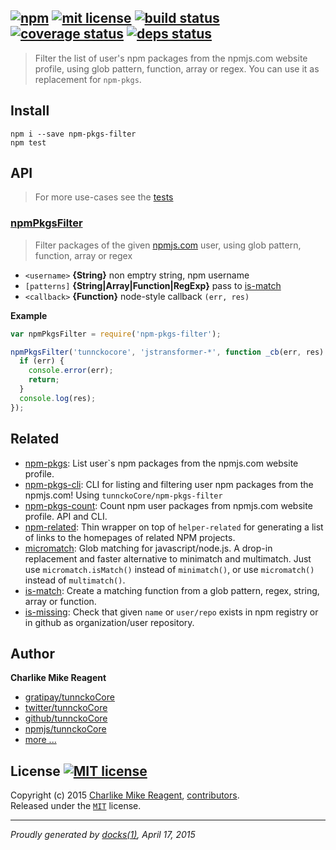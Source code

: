 ## [![npm][npmjs-img]][npmjs-url] [![mit license][license-img]][license-url] [![build status][travis-img]][travis-url] [![coverage status][coveralls-img]][coveralls-url] [![deps status][daviddm-img]][daviddm-url]

> Filter the list of user's npm packages from the npmjs.com website profile, using glob pattern, function, array or regex. You can use it as replacement for `npm-pkgs`.

## Install
```
npm i --save npm-pkgs-filter
npm test
```


## API
> For more use-cases see the [tests](./test.js)

### [npmPkgsFilter](./index.js#L37)
> Filter packages of the given [npmjs.com](http://npm.im) user, using glob pattern, function, array or regex

- `<username>` **{String}**  non emptry string, npm username
- `[patterns]` **{String|Array|Function|RegExp}**  pass to [is-match][is-match]
- `<callback>` **{Function}** node-style callback `(err, res)`

**Example**
```js
var npmPkgsFilter = require('npm-pkgs-filter');

npmPkgsFilter('tunnckocore', 'jstransformer-*', function _cb(err, res) {
  if (err) {
    console.error(err);
    return;
  }
  console.log(res);
});
```

## Related
- [npm-pkgs](https://github.com/tunnckoCore/npm-pkgs): List user`s npm packages from the npmjs.com website profile.
- [npm-pkgs-cli](https://github.com/tunnckoCore/npm-pkgs-cli): CLI for listing and filtering user npm packages from the npmjs.com!  Using `tunnckoCore/npm-pkgs-filter`
- [npm-pkgs-count](https://github.com/tunnckoCore/npm-pkgs-count): Count npm user packages from npmjs.com website profile. API and CLI.
- [npm-related](https://github.com/tunnckoCore/npm-related): Thin wrapper on top of `helper-related` for generating a list of links to the homepages of related NPM projects.
- [micromatch](https://github.com/jonschlinkert/micromatch): Glob matching for javascript/node.js. A drop-in replacement and faster alternative to minimatch and multimatch. Just use `micromatch.isMatch()` instead of `minimatch()`, or use `micromatch()` instead of `multimatch()`.
- [is-match](https://github.com/jonschlinkert/is-match): Create a matching function from a glob pattern, regex, string, array or function.
- [is-missing](https://github.com/tunnckoCore/is-missing): Check that given `name` or `user/repo` exists in npm registry or in github as organization/user repository.



## Author
**Charlike Mike Reagent**
+ [gratipay/tunnckoCore][author-gratipay]
+ [twitter/tunnckoCore][author-twitter]
+ [github/tunnckoCore][author-github]
+ [npmjs/tunnckoCore][author-npmjs]
+ [more ...][contrib-more]


## License [![MIT license][license-img]][license-url]
Copyright (c) 2015 [Charlike Mike Reagent][contrib-more], [contributors][contrib-graf].  
Released under the [`MIT`][license-url] license.


[npmjs-url]: http://npm.im/npm-pkgs
[npmjs-img]: https://img.shields.io/npm/v/npm-pkgs-filter.svg?style=flat&label=npm-pkgs-filter

[coveralls-url]: https://coveralls.io/r/tunnckoCore/npm-pkgs-filter?branch=master
[coveralls-img]: https://img.shields.io/coveralls/tunnckoCore/npm-pkgs-filter.svg?style=flat

[license-url]: https://github.com/tunnckoCore/npm-pkgs-filter/blob/master/license.md
[license-img]: https://img.shields.io/badge/license-MIT-blue.svg?style=flat

[travis-url]: https://travis-ci.org/tunnckoCore/npm-pkgs-filter
[travis-img]: https://img.shields.io/travis/tunnckoCore/npm-pkgs-filter.svg?style=flat

[daviddm-url]: https://david-dm.org/tunnckoCore/npm-pkgs-filter
[daviddm-img]: https://img.shields.io/david/tunnckoCore/npm-pkgs-filter.svg?style=flat

[author-gratipay]: https://gratipay.com/tunnckoCore
[author-twitter]: https://twitter.com/tunnckoCore
[author-github]: https://github.com/tunnckoCore
[author-npmjs]: https://npmjs.org/~tunnckocore

[contrib-more]: http://j.mp/1stW47C
[contrib-graf]: https://github.com/tunnckoCore/npm-pkgs-filter/graphs/contributors

[is-match]: https://github.com/jonschlinkert/is-match

***

_Proudly generated by [docks(1)](https://github.com/tunnckoCore), April 17, 2015_